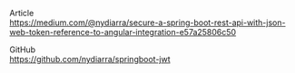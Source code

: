 Article<br>
https://medium.com/@nydiarra/secure-a-spring-boot-rest-api-with-json-web-token-reference-to-angular-integration-e57a25806c50

GitHub<br>
https://github.com/nydiarra/springboot-jwt
